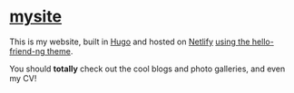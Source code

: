 # [mysite](https://nnekrut.netlify.app/)

This is my website, built in [Hugo](https://gohugo.io/) and hosted on [Netlify](https://www.netlify.com/) [using the hello-friend-ng theme](https://themes.gohugo.io/hugo-theme-hello-friend-ng/).

You should **totally** check out the cool blogs and photo galleries, and even my CV!
